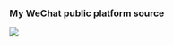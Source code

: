 ### My WeChat public platform source

![](https://reallyli.github.io/images/15157665085a58c2ed00cc6.jpg)
